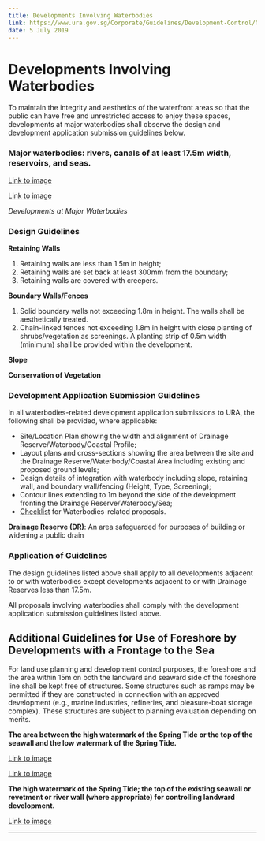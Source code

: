 ```yaml
---
title: Developments Involving Waterbodies
link: https://www.ura.gov.sg/Corporate/Guidelines/Development-Control/Non-Residential/PW/Waterbodies
date: 5 July 2019
---
```


# Developments Involving Waterbodies

To maintain the integrity and aesthetics of the waterfront areas so that the public can have free and unrestricted access to enjoy these spaces, developments at major waterbodies shall observe the design and development application submission guidelines below.

### Major waterbodies: rivers, canals of at least 17.5m width, reservoirs, and seas.

[Link to image](https://www.ura.gov.sg/-/media/Corporate/Guidelines/Development-control/Commercial/C16_Waterbodies_1.jpg?h=100%25&w=100%25)

[Link to image](https://www.ura.gov.sg/-/media/Corporate/Guidelines/Development-control/Commercial/C17_Waterbodies_2.jpg?h=100%25&w=100%25)

*Developments at Major Waterbodies*

### Design Guidelines

**Retaining Walls**
1. Retaining walls are less than 1.5m in height;
2. Retaining walls are set back at least 300mm from the boundary;
3. Retaining walls are covered with creepers.

**Boundary Walls/Fences**
1. Solid boundary walls not exceeding 1.8m in height. The walls shall be aesthetically treated.
2. Chain-linked fences not exceeding 1.8m in height with close planting of shrubs/vegetation as screenings. A planting strip of 0.5m width (minimum) shall be provided within the development.

**Slope**

**Conservation of Vegetation**

### Development Application Submission Guidelines

In all waterbodies-related development application submissions to URA, the following shall be provided, where applicable:

- Site/Location Plan showing the width and alignment of Drainage Reserve/Waterbody/Coastal Profile;
- Layout plans and cross-sections showing the area between the site and the Drainage Reserve/Waterbody/Coastal Area including existing and proposed ground levels;
- Design details of integration with waterbody including slope, retaining wall, and boundary wall/fencing (Height, Type, Screening);
- Contour lines extending to 1m beyond the side of the development fronting the Drainage Reserve/Waterbody/Sea;
- [Checklist](https://www.ura.gov.sg/-/media/User-Defined/URA-Online/Forms/Supplementary-forms/waterbodycl.doc) for Waterbodies-related proposals.

**Drainage Reserve (DR)**: An area safeguarded for purposes of building or widening a public drain

### Application of Guidelines

The design guidelines listed above shall apply to all developments adjacent to or with waterbodies except developments adjacent to or with Drainage Reserves less than 17.5m.

All proposals involving waterbodies shall comply with the development application submission guidelines listed above.

## Additional Guidelines for Use of Foreshore by Developments with a Frontage to the Sea

For land use planning and development control purposes, the foreshore and the area within 15m on both the landward and seaward side of the foreshore line shall be kept free of structures. Some structures such as ramps may be permitted if they are constructed in connection with an approved development (e.g., marine industries, refineries, and pleasure-boat storage complex). These structures are subject to planning evaluation depending on merits.

**The area between the high watermark of the Spring Tide or the top of the seawall and the low watermark of the Spring Tide.**

[Link to image](https://www.ura.gov.sg/-/media/Corporate/Guidelines/Development-control/Commercial/C13_Foreshore_A.jpg?h=100%25&w=100%25)

[Link to image](https://www.ura.gov.sg/-/media/Corporate/Guidelines/Development-control/Commercial/C14_Foreshore_B.jpg?h=100%25&w=100%25)

**The high watermark of the Spring Tide; the top of the existing seawall or revetment or river wall (where appropriate) for controlling landward development.**

[Link to image](https://www.ura.gov.sg/-/media/Corporate/Guidelines/Development-control/Commercial/C15_Foreshore_C.jpg?h=100%25&w=100%25)

---


